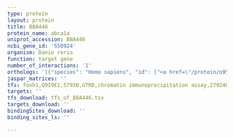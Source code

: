 ```yaml
---
type: protein
layout: protein
title: B8A446
protein_name: abca1a
uniprot_accession: B8A446
ncbi_gene_id: '558924'
organism: Danio rerio
function: target gene
number_of_interactions: '1'
orthologs: '[{"species": "Homo sapiens", "id": ["<a href=\"/protein/o95477\">O95477</a>"]}, {"species": "Mus musculus", "id": ["<a href=\"/protein/p41233\">P41233</a>"]}, {"species": "Rattus norvegicus", "id": ["<a href=\"/protein/f1lnl3\">F1LNL3</a>"]}, {"species": "Drosophila melanogaster", "id": ["M9PHQ1"]}, {"species": "Caenorhabditis elegans", "id": ["<a href=\"/protein/q1rs86\">Q1RS86</a>", "<a href=\"/protein/q9txv8\">Q9TXV8</a>"]}]'
jaspar_matrices: ''
tfs: foxh1,Q9I9E1,57930,GTRD,chromatin immunoprecipitation assay,27924024%5Buid%5D,No
targets: ''
tfs_download: tfs_of_B8A446.tsv
targets_download: ''
bindingSites_download: ''
binding_sites_ls: ''

---
```

